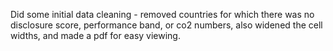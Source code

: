 Did some initial data cleaning - removed countries for which there was no disclosure score, performance band, or co2 numbers, also widened the cell widths, and made a pdf for easy viewing.